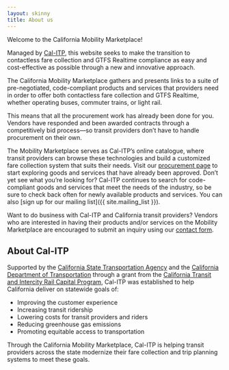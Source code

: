 ```yaml
---
layout: skinny
title: About us
---
```

Welcome to the California Mobility Marketplace!

Managed by <a href="http://www.calitp.org/" target="_blank">Cal-ITP</a>, this website seeks to make the transition to contactless fare collection and GTFS Realtime compliance as easy and cost-effective as possible through a new and innovative approach. 

The California Mobility Marketplace gathers and presents links to a suite of pre-negotiated, code-compliant products and services that providers need in order to offer both contactless fare collection and GTFS Realtime, whether operating buses, commuter trains, or light rail. 

This means that all the procurement work has already been done for you. Vendors have responded and been awarded contracts through a competitively bid process—so transit providers don’t have to handle procurement on their own. 

The Mobility Marketplace serves as Cal-ITP’s online catalogue, where transit providers can browse these technologies and build a customized fare collection system that suits their needs. Visit our [procurement page](/contracts) to start exploring goods and services that have already been approved. Don’t yet see what you’re looking for? Cal-ITP continues to search for code-compliant goods and services that meet the needs of the industry, so be sure to check back often for newly available products and services. You can also [sign up for our mailing list]({{ site.mailing_list }}).

Want to do business with Cal-ITP and California transit providers? Vendors who are interested in having their products and/or services on the Mobility Marketplace are encouraged to submit an inquiry using our [contact form](/contact).

## About Cal-ITP

Supported by the <a href="http://www.calsta.ca.gov/" target="_blank">California State Transportation Agency</a> and the
<a href="http://dot.ca.gov/" target="_blank">California Department of Transportation</a> through a grant from the
<a href="https://calsta.ca.gov/subject-areas/transit-intercity-rail-capital-prog/" target="_blank">California Transit and Intercity Rail Capital Program</a>, Cal-ITP was established to help California deliver on statewide goals of:

* Improving the customer experience
* Increasing transit ridership
* Lowering costs for transit providers and riders
* Reducing greenhouse gas emissions 
* Promoting equitable access to transportation

Through the California Mobility Marketplace, Cal-ITP is helping transit providers across the state modernize their fare collection and trip planning systems to meet these goals.
